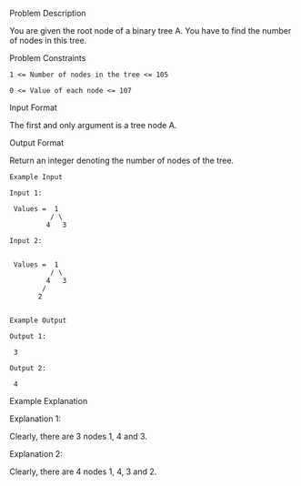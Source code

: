 Problem Description

You are given the root node of a binary tree A. You have to find the number of nodes in this tree.



Problem Constraints
    
    1 <= Number of nodes in the tree <= 105
    
    0 <= Value of each node <= 107



Input Format

The first and only argument is a tree node A.



Output Format

Return an integer denoting the number of nodes of the tree.



    Example Input
    
    Input 1:
    
     Values =  1 
              / \     
             4   3   
    
    Input 2:
    
     
     Values =  1      
              / \     
             4   3                       
            /         
           2                                     
    
    
    Example Output
    
    Output 1:
    
     3 
    
    Output 2:
    
     4 


Example Explanation

Explanation 1:

Clearly, there are 3 nodes 1, 4 and 3.

Explanation 2:

Clearly, there are 4 nodes 1, 4, 3 and 2.
